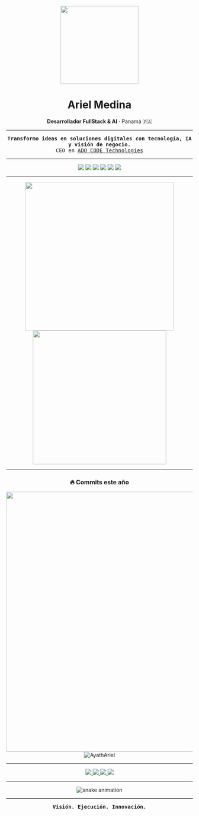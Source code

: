 <!-- HEADER GIF ANIMADO -->
<p align="center">
  <img src="https://media4.giphy.com/media/v1.Y2lkPTc5MGI3NjExb3Jnc2w1bTNkNmxlNTJzeGgzN3psazc2aW15dnljZ2U4MGFocnU5NSZlcD12MV9pbnRlcm5hbF9naWZfYnlfaWQmY3Q9Zw/iIqmM5tTjmpOB9mpbn/giphy.gif" width="210"/>
</p>

<h1 align="center"><b>Ariel Medina</b></h1>
<p align="center"><b>Desarrollador FullStack & AI</b> · Panamá 🇵🇦</p>

---

<p align="center">
  <samp>
    <b>Transformo ideas en soluciones digitales con tecnología, IA y visión de negocio.</b><br>
    CEO en <a href="https://adocode.com" target="_blank">ADO CODE Technologies</a>
  </samp>
</p>

---

<p align="center">
  <img src="https://img.shields.io/badge/Python-181717?style=for-the-badge&logo=python&logoColor=FFD43B"/>
  <img src="https://img.shields.io/badge/FastAPI-181717?style=for-the-badge&logo=fastapi&logoColor=44DD9A"/>
  <img src="https://img.shields.io/badge/React-181717?style=for-the-badge&logo=react&logoColor=61DAFB"/>
  <img src="https://img.shields.io/badge/Supabase-181717?style=for-the-badge&logo=supabase&logoColor=3ECF8E"/>
  <img src="https://img.shields.io/badge/Docker-181717?style=for-the-badge&logo=docker&logoColor=2496ED"/>
  <img src="https://img.shields.io/badge/GitHub-181717?style=for-the-badge&logo=github&logoColor=white"/>
</p>

---

<p align="center">
  <img src="https://github-readme-stats.vercel.app/api?username=AyathAriel&show_icons=true&theme=github_dark&hide_title=true&hide_border=true&count_private=true" width="400" />
  <img src="https://github-readme-streak-stats.herokuapp.com?user=AyathAriel&theme=github-dark&hide_border=true" width="360"/>
</p>

---

<!-- SECCIÓN: CONTADOR DE COMMITS -->
<h3 align="center">🔥 Commits este año</h3>
<p align="center">
  <img src="https://github-readme-activity-graph.vercel.app/graph?username=AyathAriel&theme=github-compact&hide_border=true&area=true&custom_title=Commits%20de%20Ariel%20Medina%20en%202025" width="700"/>
  <br>
  <img src="https://komarev.com/ghpvc/?username=AyathAriel&label=Profile%20Views&color=0e75b6&style=flat" alt="AyathAriel" />
</p>

---

<!-- LINKS SOCIALES REALES Y SIEMPRE VISIBLES -->
<p align="center">
  <a href="https://linkedin.com/in/ayathariel" target="_blank">
    <img src="https://img.shields.io/badge/LinkedIn-0077B5?style=for-the-badge&logo=linkedin&logoColor=white" />
  </a>
  <a href="mailto:ayath1006@gmail.com" target="_blank">
    <img src="https://img.shields.io/badge/Gmail-D14836?style=for-the-badge&logo=gmail&logoColor=white" />
  </a>
  <a href="https://t.me/AyathAriel" target="_blank">
    <img src="https://img.shields.io/badge/Telegram-2CA5E0?style=for-the-badge&logo=telegram&logoColor=white" />
  </a>
  <a href="https://adocode.com" target="_blank">
    <img src="https://img.shields.io/badge/ADO_CODE-Tech-black?style=for-the-badge&logo=codeberg&logoColor=white"/>
  </a>
</p>

---

<!-- SNAKE ANIMATION FUNCIONAL (OPCIONAL) -->
<p align="center">
  <img src="https://raw.githubusercontent.com/AyathAriel/AyathAriel/output/github-contribution-grid-snake.svg" alt="snake animation" />
</p>

---

<p align="center">
  <samp>
    <b>Visión. Ejecución. Innovación.</b>
  </samp>
</p>
